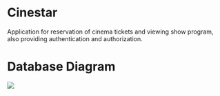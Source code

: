 # Cinestar
Application for reservation of cinema tickets and viewing show program, also providing authentication and authorization.
<h1>Database Diagram </h1>
<img src="Cinestar/SEAVUS.Movie.Web/SEAVUS.Movie.Web/wwwroot/images/DatabaseDiagram.png">
